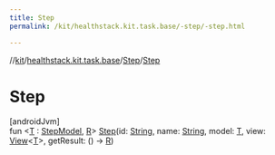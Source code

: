 ```yaml
---
title: Step
permalink: /kit/healthstack.kit.task.base/-step/-step.html

---
```

//[kit](/kit.html)/[healthstack.kit.task.base](../index.html)/[Step](index.html)/[Step](-step.html)



# Step



[androidJvm]\
fun &lt;[T](index.html) : [StepModel](../-step-model/index.html), [R](index.html)&gt; [Step](-step.html)(id: [String](https://kotlinlang.org/api/latest/jvm/stdlib/kotlin/-string/index.html), name: [String](https://kotlinlang.org/api/latest/jvm/stdlib/kotlin/-string/index.html), model: [T](index.html), view: [View](../-view/index.html)&lt;[T](index.html)&gt;, getResult: () -&gt; [R](index.html))




